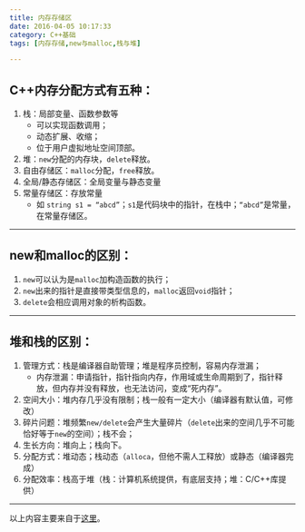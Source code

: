 ```yaml
---
title: 内存存储区
date: 2016-04-05 10:17:33
category: C++基础
tags: [内存存储,new与malloc,栈与堆]

---
```


## C++内存分配方式有五种：
1. 栈：局部变量、函数参数等
	+ 可以实现函数调用；
	+ 动态扩展、收缩；
	+ 位于用户虚拟地址空间顶部。
2. 堆：`new`分配的内存块，`delete`释放。
3. 自由存储区：`malloc`分配，`free`释放。
4. 全局/静态存储区：全局变量与静态变量
5. 常量存储区：存放常量
	+ 如 `string s1 = “abcd”`；`s1`是代码块中的指针，在栈中；`“abcd”`是常量，在常量存储区。

---

## new和malloc的区别：
1. `new`可以认为是`malloc`加构造函数的执行；
2. `new`出来的指针是直接带类型信息的，`malloc`返回`void`指针；
3. `delete`会相应调用对象的析构函数。

---

## 堆和栈的区别：

1. 管理方式：栈是编译器自助管理；堆是程序员控制，容易内存泄漏；
	+ 内存泄漏：申请指针，指针指向内存，作用域或生命周期到了，指针释 放，但内存并没有释放，也无法访问，变成“死内存”。
2. 空间大小：堆内存几乎没有限制；栈一般有一定大小（编译器有默认值，可修改）
3. 碎片问题：堆频繁`new/delete`会产生大量碎片（`delete`出来的空间几乎不可能恰好等于`new`的空间）；栈不会；
4. 生长方向：堆向上；栈向下。
5. 分配方式：堆动态；栈动态（`alloca`，但他不需人工释放）或静态（编译器完成）
6. 分配效率：栈高于堆（栈：计算机系统提供，有底层支持；堆：C/C++库提供）

---

以上内容主要来自于[这里](http://www.cnblogs.com/daocaoren/archive/2011/06/29/2092957.html)。